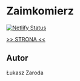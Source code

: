 # Zaimkomierz

[![Netlify Status](https://api.netlify.com/api/v1/badges/8532ebc5-cb5e-4564-8c43-e1cdfa9a6ee8/deploy-status)](https://app.netlify.com/sites/zaimkomierz/deploys)

[>> STRONA <<](https://zaimkomierz.netlify.app/)

## Autor

Łukasz Zaroda